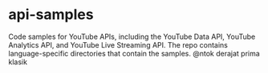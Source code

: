 api-samples
===========

Code samples for YouTube APIs, including the YouTube Data API, YouTube Analytics API, and YouTube Live Streaming API. The repo contains language-specific directories that contain the samples.
@ntok derajat prima klasik
